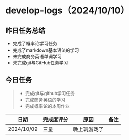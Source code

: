 

# develop-logs（2024/10/10）

## 昨日任务总结

- 完成了概率论学习任务
- 完成了markdown基本语法的学习
- 未完成商务英语单词学习
- 未完成git与GitHub任务学习

## 今日任务

> - 完成git与github学习任务
> - 完成商务英语的学习
> - 完成概率论的本周作业

| 日期       | 完成度评分 |     原因     | 备注 |
| ---------- | ---------- | :----------: | :--: |
| 2024/10/09 | 三星       | 晚上玩游戏了 |      |

